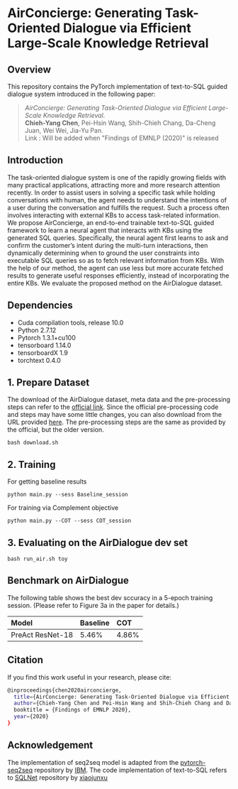 # AirConcierge: Generating Task-Oriented Dialogue via Efficient Large-Scale Knowledge Retrieval


## Overview

This repository contains the PyTorch implementation of text-to-SQL guided dialogue system introduced in the following paper:

> _AirConcierge: Generating Task-Oriented Dialogue via Efficient Large-Scale Knowledge Retrieval_. <br>
**Chieh-Yang Chen**, Pei-Hsin Wang, Shih-Chieh Chang, Da-Cheng Juan, Wei Wei, Jia-Yu Pan. <br>
Link : Will be added when "Findings of EMNLP (2020)" is released

## Introduction
The task-oriented dialogue system is one of the rapidly growing fields with many practical applications, attracting more and more research attention recently. In order to assist users
in solving a specific task while holding conversations with human, the agent needs to understand the intentions of a user during the conversation and fulfills the request. Such a process often involves interacting with external KBs to access task-related information. We propose AirConcierge, an end-to-end trainable text-to-SQL guided framework to learn a neural agent that interacts
with KBs using the generated SQL queries. Specifically, the neural agent first learns to ask and confirm the customer’s intent during the multi-turn interactions, then dynamically determining when to ground the user constraints into executable SQL queries so as to fetch relevant information from KBs. With the help of our method, the agent can use less but more accurate fetched results to generate useful responses efficiently, instead of incorporating the entire KBs. We evaluate the proposed method on the AirDialogue dataset.

## Dependencies

* Cuda compilation tools, release 10.0
* Python 2.7.12
* Pytorch 1.3.1+cu100
* tensorboard 1.14.0
* tensorboardX 1.9
* torchtext 0.4.0

## 1. Prepare Dataset
The download of the AirDialogue dataset, meta data and the pre-processing steps can refer to the [official link](https://github.com/google/airdialogue_model). Since the official pre-processing code and steps may have some little changes, you can also download from the URL provided [here](https://drive.google.com/file/d/1jn6q5g7n4Dv_q2BhMs7j5pbQje91fSaZ/view?usp=sharing). The pre-processing steps are the same as provided by the official, but the older version.
	
	bash download.sh

## 2. Training
For getting baseline results
	
	python main.py --sess Baseline_session
	
For training via Complement objective

	python main.py --COT --sess COT_session

## 3. Evaluating on the AirDialogue dev set
	bash run_air.sh toy

## Benchmark on AirDialogue

The following table shows the best dev sccuracy in a 5-epoch training session. (Please refer to Figure 3a in the paper for details.)

| Model              | Baseline  | COT |
|:-------------------|:---------------------|:---------------------|
| PreAct ResNet-18                |               5.46%  |               4.86%  |


## Citation
If you find this work useful in your research, please cite:
```bash
@inproceedings{chen2020airconcierge,
  title={AirConcierge: Generating Task-Oriented Dialogue via Efficient Large-Scale Knowledge Retrieval},
  author={Chieh-Yang Chen and Pei-Hsin Wang and Shih-Chieh Chang and Da-Cheng Juan and Wei Wei and Jia-Yu Pan},
  booktitle = {Findings of EMNLP 2020},
  year={2020}
}
```

## Acknowledgement
The implementation of seq2seq model is adapted from the [pytorch-seq2seq](https://github.com/IBM/pytorch-seq2seq) repository by [IBM](https://github.com/IBM). The code implementation of text-to-SQL refers to [SQLNet](https://github.com/xiaojunxu/SQLNet) repository by [xiaojunxu](https://github.com/xiaojunxu)

<!-- --data
	--airdialogue
		--tokenized
			--vocab.txt
			
			--train
				--train.data
				--train_new.kb
			--dev
				--dev.train
				--dev.kb

			--infer
				--dev.infer.src.data
				--dev.infer.tar.data
				--dev.infer.kb
			
			--selg_play_eval
				--dev.selfplay.eval.data
				--dev.selfplay.eval.kb
		--SQL
			--dev
				--filtered_kb
				--State_Tracking.txt
				--train_tok.jsonl
				--train_tok.tables.jsonl

			--dev_self_play_eval
				--train_tok.jsonl
				--train_tok.tables.jsonl

			--train
				--filtered_kb
				--State_Tracking.txt
				--train_tok.jsonl
				--train_tok.tables.jsonl

	--synthesized
		--json
		--tokenized
			--vocab.txt

			--train.data
			--train.kb

			--dev.eval.data
			--dev.eval.kb

			--dev.infer.src.data
			--dev.infer.tar.data
			--dev.infer.kb

			--dev.selfplay.eval.data
			--dev.selfplay.eval.kb
	
		--SQL
			--dev
				--filtered_kb
				--State_Tracking.txt
				--train_tok.jsonl
				--train_tok.tables.jsonl

			--dev_self_play_eval
				--filtered_kb
				--State_Tracking.txt
				--train_tok.jsonl
				--train_tok.tables.jsonl
			--train
				--filtered_kb
				--State_Tracking.txt
				--train_tok.jsonl
				--train_tok.tables.jsonl
			-- -->